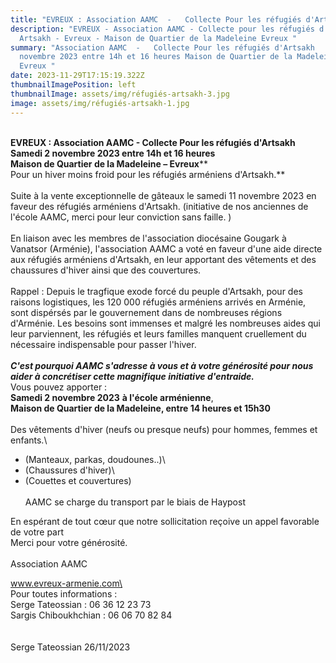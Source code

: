 ```yaml
---
title: "EVREUX : Association AAMC  -   Collecte Pour les réfugiés d'Artsakh "
description: "EVREUX - Association AAMC - Collecte pour les réfugiés d'Artsakh -
  Artsakh - Evreux - Maison de Quartier de la Madeleine Evreux "
summary: "Association AAMC  -   Collecte Pour les réfugiés d'Artsakh   Samedi 2
  novembre 2023 entre 14h et 16 heures Maison de Quartier de la Madeleine –
  Evreux "
date: 2023-11-29T17:15:19.322Z
thumbnailImagePosition: left
thumbnailImage: assets/img/réfugiés-artsakh-3.jpg
image: assets/img/réfugiés-artsakh-1.jpg
---
```

**\
EVREUX : Association AAMC - Collecte Pour les réfugiés d'Artsakh\
Samedi 2 novembre 2023 entre 14h et 16 heures\
Maison de Quartier de la Madeleine – Evreux****\
Pour un hiver moins froid pour les réfugiés arméniens d'Artsakh.**\
\
Suite à la vente exceptionnelle de gâteaux le samedi 11 novembre 2023 en faveur des réfugiés arméniens d'Artsakh. (initiative de nos anciennes de l'école AAMC, merci pour leur conviction sans faille. )\
\
En liaison avec les membres de l'association diocésaine Gougark à Vanatsor (Arménie), l'association AAMC a voté en faveur d'une aide directe aux réfugiés arméniens d'Artsakh, en leur apportant des vêtements et des chaussures d'hiver ainsi que des couvertures.\
\
Rappel : Depuis le tragfique exode forcé du peuple d'Artsakh, pour des raisons logistiques, les 120 000 réfugiés arméniens arrivés en Arménie, sont dispérsés par le gouvernement dans de nombreuses régions d'Arménie. Les besoins sont immenses et malgré les nombreuses aides qui leur parviennent, les réfugiés et leurs familles manquent cruellement du nécessaire indispensable pour passer l'hiver.\
\
***C'est pourquoi AAMC s'adresse à vous et à votre générosité pour nous aider à concrétiser cette magnifique initiative d'entraide.***\
Vous pouvez apporter :\
**Samedi 2 novembre 2023** **à l'école arménienne**,\
**Maison de Quartier de la Madeleine, entre 14 heures et 15h30**\
\
Des vêtements d'hiver (neufs ou presque neufs) pour hommes, femmes et enfants.\
- (Manteaux, parkas, doudounes..)\
- (Chaussures d'hiver)\
- (Couettes et couvertures)\
\
AAMC se charge du transport par le biais de Haypost

En espérant de tout cœur que notre sollicitation reçoive un appel favorable de votre part\
Merci pour votre générosité.\
\
Association AAMC

www.evreux-armenie.com\
\
Pour toutes informations :\
Serge Tateossian : 06 36 12 23 73\
Sargis Chiboukhchian : 06 06 70 82 84\
\
\
Serge Tateossian 26/11/2023